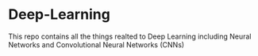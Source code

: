 # Deep-Learning
This repo contains all the things realted to Deep Learning including Neural Networks and Convolutional Neural Networks (CNNs)
